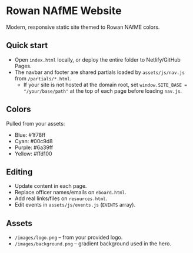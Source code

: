 
# Rowan NAfME Website

Modern, responsive static site themed to Rowan NAfME colors.

## Quick start
- Open `index.html` locally, or deploy the entire folder to Netlify/GitHub Pages.
- The navbar and footer are shared partials loaded by `assets/js/nav.js` from `/partials/*.html`.
  - If your site is not hosted at the domain root, set `window.SITE_BASE = "/your/base/path"` at the top of each page before loading `nav.js`.

## Colors
Pulled from your assets:
- Blue: #1f78ff
- Cyan: #00c9d8
- Purple: #6a39ff
- Yellow: #ffd100

## Editing
- Update content in each page.
- Replace officer names/emails on `eboard.html`.
- Add real links/files on `resources.html`.
- Edit events in `assets/js/events.js` (`EVENTS` array).

## Assets
- `/images/logo.png` – from your provided logo.
- `/images/background.png` – gradient background used in the hero.

